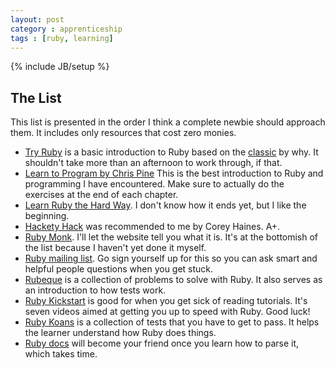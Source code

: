 ```yaml
---
layout: post
category : apprenticeship
tags : [ruby, learning]
---
```

{% include JB/setup %}

## The List

This list is presented in the order I think a complete newbie should
approach them. It includes only resources that cost zero monies.

+ [Try Ruby](http://tryruby.org/) is a basic introduction to Ruby based
  on the [classic](http://www.rubyinside.com/media/poignant-guide.pdf) by why. It shouldn't take more than an afternoon to work through, if that.
+ [Learn to Program by Chris Pine](http://pine.fm/LearnToProgram/) This
  is the best introduction to Ruby and programming I have encountered.
Make sure to actually do the exercises at the end of each chapter.
+ [Learn Ruby the Hard Way](http://ruby.learncodethehardway.org/book/). I don't know how it ends yet, but I like the beginning.
+ [Hackety Hack](http://hackety.com/) was recommended to me by Corey
Haines. A+.
+ [Ruby Monk](http://rubymonk.com/). I'll let the website tell you what
  it is. It's at the bottomish of the list because I haven't yet done it
myself.
+ [Ruby mailing list](http://www.ruby-lang.org/en/community/mailing-lists/). Go sign yourself up for this so you can ask smart and helpful people questions when you get stuck.
+ [Rubeque](http://rubeque.com/) is a collection of problems to solve
  with Ruby. It also serves as an introduction to how tests work.
+ [Ruby Kickstart](http://ruby-kickstart.com/) is good for when you get
  sick of reading tutorials. It's seven videos aimed at getting you up
to speed with Ruby. Good luck!
+ [Ruby Koans](http://rubykoans.com/) is a collection of tests that you
  have to get to pass. It helps the learner understand how Ruby does
things.
+ [Ruby docs](http://www.ruby-doc.org/) will become your friend once you
  learn how to parse it, which takes time.
